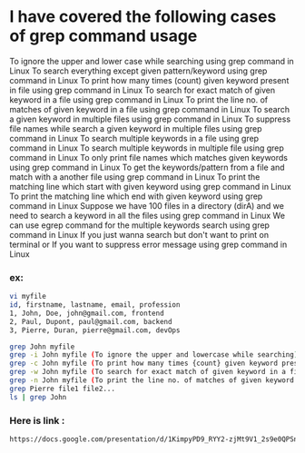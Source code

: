 # I have covered the following cases of grep command usage

To ignore the upper and lower case while searching using grep command in Linux
To search everything except given pattern/keyword using grep command in Linux
To print how many times (count) given keyword present in file using grep command in Linux
To search for exact match of given keyword in a file using grep command in Linux
To print the line no. of matches of given keyword in a file using grep command in Linux
To search a given keyword in multiple files using grep command in Linux
To suppress file names while search a given keyword in multiple files using grep command in Linux
To search multiple keywords in a file using grep command in Linux
To search multiple keywords in multiple file using grep command in Linux
To only print file names which matches given keywords using grep command in Linux
To get the keywords/pattern from a file and match with a another file using grep command in Linux
To print the matching line which start with given keyword using grep command in Linux
To print the matching line which end with given keyword using grep command in Linux
Suppose we have 100 files in a directory (dirA) and we need to search a keyword in all the files using grep command in Linux
We can use egrep command for the multiple keywords search using grep command in Linux
If you just wanna search but don't want to print on terminal or If you want to suppress error message using grep command in Linux

### ex: 
```bash
vi myfile
id, firstname, lastname, email, profession
1, John, Doe, john@gmail.com, frontend 
2, Paul, Dupont, paul@gmail.com, backend
3, Pierre, Duran, pierre@gmail.com, devOps
```
```bash
grep John myfile
grep -i John myfile (To ignore the upper and lowercase while searching)
grep -c John myfile (To print how many times {count} given keyword present in file)
grep -w John myfile (To search for exact match of given keyword in a file)
grep -n John myfile (To print the line no. of matches of given keyword in a file)
grep Pierre file1 file2...
ls | grep John 
```

### Here is link : 
```bash
https://docs.google.com/presentation/d/1KimpyPD9_RYY2-zjMt9V1_2s9e0QPSnrYsk5F1jTrDs/edit#slide=id.g156304c002d_0_101
```



